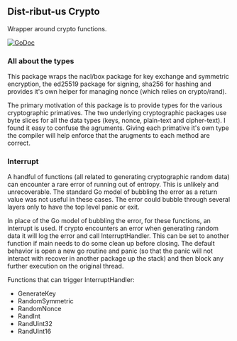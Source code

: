 ## Dist-ribut-us Crypto
Wrapper around crypto functions.

[![GoDoc](https://godoc.org/github.com/dist-ribut-us/crypto?status.svg)](https://godoc.org/github.com/dist-ribut-us/crypto)

### All about the types

This package wraps the nacl/box package for key exchange and symmetric
encryption, the ed25519 package for signing, sha256 for hashing and provides
it's own helper for managing nonce (which relies on crypto/rand).

The primary motivation of this package is to provide types for the various
cryptographic primatives. The two underlying cryptographic packages use byte
slices for all the data types (keys, nonce, plain-text and cipher-text). I found
it easy to confuse the agruments. Giving each primative it's own type the
compiler will help enforce that the arugments to each method are correct.

### Interrupt

A handful of functions (all related to generating cryptographic random data) can
encounter a rare error of running out of entropy. This is unlikely and
unrecoverable. The standard Go model of bubbling the error as a return value was
not useful in these cases. The error could bubble through several layers only to
have the top level panic or exit.

In place of the Go model of bubbling the error, for these functions, an
interrupt is used. If crypto encounters an error when generating random data it
will log the error and call InterruptHandler. This can be set to another
function if main needs to do some clean up before closing. The default behavior
is open a new go routine and panic (so that the panic will not interact with
recover in another package up the stack) and then block any further execution on
the original thread.

Functions that can trigger InterruptHandler:
* GenerateKey
* RandomSymmetric
* RandomNonce
* RandInt
* RandUint32
* RandUint16
